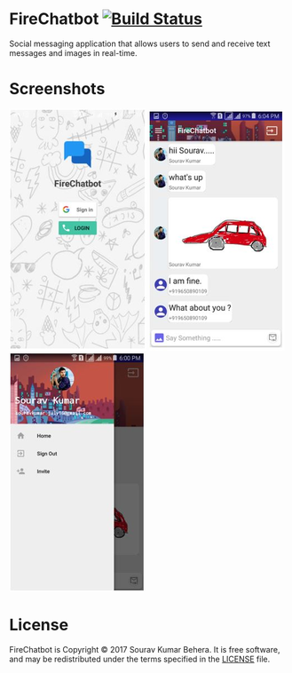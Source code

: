 # FireChatbot [![Build Status](https://travis-ci.org/firebase/FirebaseUI-Android.svg?branch=master)](https://travis-ci.org/firebase/FirebaseUI-Android)
Social messaging application that allows users to send and receive text messages and images in real-time.

# Screenshots

![Image](https://github.com/Sourav992v/FireChatbot/blob/master/Screenshots/FireChatbot%20Image%20(1).JPG) ![Image](https://github.com/Sourav992v/FireChatbot/blob/master/Screenshots/FireChatbot%20Image%20(2).JPG) ![Image](https://github.com/Sourav992v/FireChatbot/blob/master/Screenshots/FireChatbot%20Image%20(3).JPG)

# License

FireChatbot is Copyright © 2017 Sourav Kumar Behera. It is free software, and may be redistributed under the terms specified in the
[LICENSE](/LICENSE) file.
